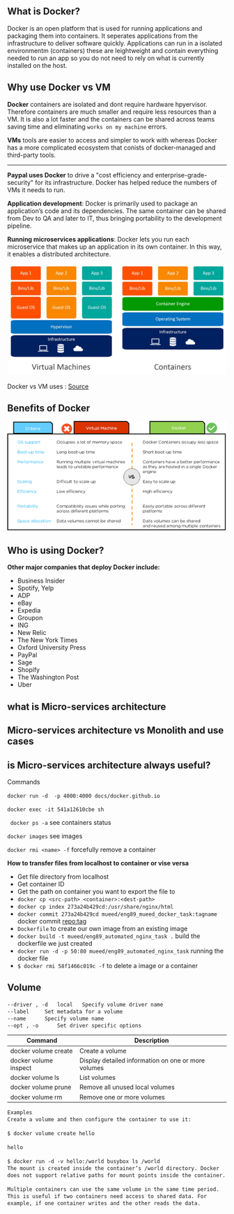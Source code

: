 <h2> What is Docker? </h2>

Docker is an open platform that is used for running applications and packaging them into containers. It seperates applications from the infrastructure to deliver software quickly. Applications can run in a isolated environmentm (containers) these are leightweight and contain everything needed to run an app so you do not need to rely on what is currently installed on the host.

<h2> Why use Docker vs VM </h2>

**Docker** containers are isolated and dont require hardware hpyervisor. Therefore containers are much smaller and require less resources than  a VM. It is also a lot faster and the containers can be shared across teams saving time and eliminating `works on my machine` errors.

**VMs** tools are easier to access and simpler to work with whereas Docker has a more complicated ecosystem that conists of docker-managed and third-party tools.

<hr>

**Paypal uses Docker** to drive a "cost efficiency and enterprise-grade-security" for its infrastructure. Docker has helped reduce the numbers of VMs it needs to run.

**Application development**: Docker is primarily used to package an application’s code and its dependencies. The same container can be shared from Dev to QA and later to IT, thus bringing portability to the development pipeline.

**Running microservices applications**: Docker lets you run each microservice that makes up an application in its own container. In this way, it enables a distributed architecture.

![diagram](contrainer-vs-vm.jpg)

Docker vs VM uses : [Source](https://www.aquasec.com/cloud-native-academy/docker-container/docker-containers-vs-virtual-machines/)


<h2> Benefits of Docker </h2>


<p align="center">
  <img src="benefits-of-docker.png" alt="benefits-of-docker-image"/>
</p>


<h2> Who is using Docker? </h2>

**Other major companies that deploy Docker include:**

- Business Insider
- Spotify, Yelp
- ADP
- eBay
- Expedia
- Groupon
- ING
- New Relic
- The New York Times
- Oxford University Press
- PayPal
- Sage
- Shopify
- The Washington Post
- Uber

<h2> what is Micro-services architecture <h2>

<h2> Micro-services architecture vs Monolith and use cases </h2>

<h2> is Micro-services architecture always useful? </h2>


Commands


`docker run -d  -p 4000:4000 docs/docker.github.io`

`docker exec -it 541a12610cbe sh`

` docker ps -a` see containers status

`docker images` see images

`docker rmi <name> -f` forcefully remove a container

**How to transfer files from localhost to container or vise versa**
- Get file directory from localhost
- Get container ID
- Get the path on container you want to export the file to
- `docker cp <src-path> <container>:<dest-path> `
- `docker cp index 273a24b429cd:/usr/share/nginx/html`
- `docker commit 273a24b429cd mueed/eng89_mueed_docker_task:tagname` docker commit <container> <repo:tag>
- `Dockerfile` to create our own image from an existing image
- `docker build -t mueed/eng89_automated_nginx_task .` build the dockerfile we just created 
- `docker run -d -p 50:80 mueed/eng89_automated_nginx_task` running the docker file
- `$ docker rmi 58f1466c019c -f` to delete a image or a container 

## Volume

```
--driver , -d	local	Specify volume driver name
--label		Set metadata for a volume
--name		Specify volume name
--opt , -o		Set driver specific options
```
| Command      | Description |
| ----------- | ----------- |
| docker volume create    | Create a volume       |
| docker volume inspect   | Display detailed information on one or more volumes  |
| docker volume ls    | 	List volumes |
| docker volume prune   | Remove all unused local volumes  |
| docker volume rm   | Remove one or more volumes|

```
Examples
Create a volume and then configure the container to use it:

$ docker volume create hello

hello

$ docker run -d -v hello:/world busybox ls /world
The mount is created inside the container’s /world directory. Docker does not support relative paths for mount points inside the container.

Multiple containers can use the same volume in the same time period. This is useful if two containers need access to shared data. For example, if one container writes and the other reads the data.
```